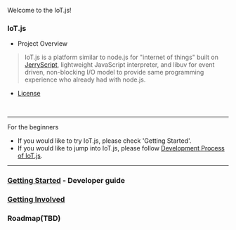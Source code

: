 Welcome to the IoT.js!

### IoT.js
- Project Overview
> IoT.js is a platform similar to node.js for "internet of things" built on
> [JerryScript](https://github.com/Samsung/JerryScript), lightweight JavaScript interpreter,
> and libuv for event driven, non-blocking I/O model to provide same programming experience
> who already had with node.js.

- [License](https://github.com/Samsung/IoT.js/wiki/License)
<br>

***
For the beginners
* If you would like to try IoT.js, please check 'Getting Started'. 
* If you would like to jump into IoT.js, please follow [Development Process of IoT.js](https://github.com/Samsung/IoT.js/wiki/Development-Process).
***

### [Getting Started](https://github.com/Samsung/IoT.js/wiki/Getting-Started) - Developer guide
### [Getting Involved](https://github.com/Samsung/IoT.js/wiki/Getting-involved)
### Roadmap(TBD)